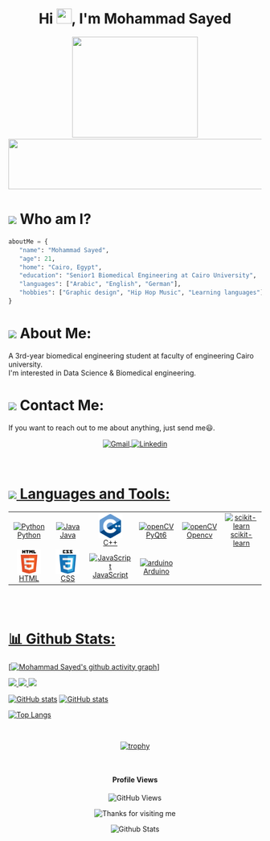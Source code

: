 <h1 align="center">Hi <img src="https://raw.githubusercontent.com/MartinHeinz/MartinHeinz/master/wave.gif" width="30px" height="30px" />, I'm Mohammad Sayed</h1>

<p align="center">
<img  src="https://user-images.githubusercontent.com/81252117/211005104-2cc07f64-dba7-4e8e-8c98-518e3706b942.gif" width="250" height="200" />
<br>
<img  src="https://readme-typing-svg.herokuapp.com?font=Times&size=100&color=207195&center=true&width=1500&height=400&lines=Welcome+to+my+GitHub+profile" width="550" height="100" />
</p>


# <img src="https://media.giphy.com/media/WUlplcMpOCEmTGBtBW/giphy.gif" width="30"> Who am I?
```Python
aboutMe = {
   "name": "Mohammad Sayed",
   "age": 21,
   "home": "Cairo, Egypt",
   "education": "Senior1 Biomedical Engineering at Cairo University",
   "languages": ["Arabic", "English", "German"],
   "hobbies": ["Graphic design", "Hip Hop Music", "Learning languages"]
}
```

# <img src="https://media.giphy.com/media/VgCDAzcKvsR6OM0uWg/giphy.gif" width="50"> About Me: 

A 3rd-year biomedical engineering student at faculty of engineering Cairo university.<br>
I'm interested in Data Science & Biomedical engineering.<br>

# <img src="https://media.giphy.com/media/LnQjpWaON8nhr21vNW/giphy.gif" width="60"> Contact Me:
If you want to reach out to me about anything, just send me😃.
<div align="center">
 <a href="mailto:Mohammadeltayeb554@gmail.com">
 <img align="center" alt="Gmail" width="130" hight="100" src="https://github.com/Xx-Ashutosh-xX/Xx-Ashutosh-xX/blob/master/assets/icons/gmail.png" /> </a>

 <a href="https://www.linkedin.com/in/mohammad-sayed-zaki-b6654422a/">
 <img align="center" alt="Linkedin" width="150" hight="100" src="https://github.com/Xx-Ashutosh-xX/Xx-Ashutosh-xX/blob/master/assets/icons/linkedin.png" />
</div>
<br>
<br>

# <img src = "https://media2.giphy.com/media/QssGEmpkyEOhBCb7e1/giphy.gif?cid=ecf05e47a0n3gi1bfqntqmob8g9aid1oyj2wr3ds3mg700bl&rid=giphy.gif" width = 32px> Languages and Tools:
 
 <table align="center">
  <tr>
    <td align="center" width="105">
      <a href="https://www.python.org" target="_blank"><img align="center" alt="Python" height ="48px" width="48" src="https://raw.githubusercontent.com/rahul-jha98/github_readme_icons/main/language_and_tools/square/python/python.svg"></a>
      <br>Python
    </td>
    <td align="center" width="105">
      <a href="https://www.java.com" target="_blank"><img align="center" alt="Java" height ="48px" width="48" src="https://raw.githubusercontent.com/rahul-jha98/github_readme_icons/main/language_and_tools/square/java/java.svg"></a>
      <br>Java
    </td>
    <td align="center" width="105">
      <a href="https://www.w3schools.com/cpp/" target="_blank"><img align="center" alt="cpp" height ="48px" width="48" src="https://raw.githubusercontent.com/devicons/devicon/master/icons/cplusplus/cplusplus-original.svg"></a>
      <br>C++
    </td>
    <!-- <td align="center" width="105">
      <a href="https://pytorch.org/" target="_blank"> <img align="center" src="https://raw.githubusercontent.com/rahul-jha98/github_readme_icons/main/language_and_tools/square/pytorch/pytorch.svg" alt="pytorch" height="48px" width="48"/> </a> 
      <br>Pytorch
    </td> -->
    <!-- <td align="center" width="105">
      <a href="https://www.tensorflow.org" target="_blank"> <img align="center" src="https://raw.githubusercontent.com/rahul-jha98/github_readme_icons/main/language_and_tools/square/tensorflow/tensorflow.svg" alt="tensorflow" height="48px" width="48"/> </a> 
      <br>Tensorflow
    </td> -->
    <td align="center" width="105">
      <a href="https://www.pythonguis.com/pyqt6-tutorial/" target="_blank"> <img align="center" src="https://upload.wikimedia.org/wikipedia/commons/thumb/e/e6/Python_and_Qt.svg/1200px-Python_and_Qt.svg.png" alt="openCV" height="48px" width="48"/> </a> 
      <br>PyQt6
    </td>
    <td align="center" width="105">
      <a href="https://opencv.org/" target="_blank"> <img align="center" src="https://www.vectorlogo.zone/logos/opencv/opencv-icon.svg" alt="openCV" height="48px" width="48"/> </a> 
      <br>Opencv
    </td>
    <td align="center" width="105">
      <a href="https://scikit-learn.org/" target="_blank"> <img align="center" src="https://upload.wikimedia.org/wikipedia/commons/0/05/Scikit_learn_logo_small.svg" alt="scikit-learn" height="48px" width="48"/> </a> 
      <br>scikit-learn
    </td>
   </tr>
   <tr>
    <!-- <td align="center" width="105">
      <a href="https://www.qt.io/" target="_blank"> <img align="center" src="https://upload.wikimedia.org/wikipedia/commons/0/0b/Qt_logo_2016.svg" alt="qt" height="48px" width="48"/> </a> 
      <br>Qt
    </td> -->
    <td align="center" width="105">
      <a href="https://www.w3.org/html/" target="_blank"> <img align="center" alt="html5" height ="48px" width="48"  src="https://raw.githubusercontent.com/devicons/devicon/master/icons/html5/html5-original-wordmark.svg"> </a>
      <br>HTML
    </td>
    <td align="center" width="105"> 
      <a href="https://www.w3schools.com/css/" target="_blank"> <img align="center" alt="css" height ="48px" width="48"  src="https://raw.githubusercontent.com/devicons/devicon/master/icons/css3/css3-original-wordmark.svg"> </a>
      <br>CSS
    </td>
    <td align="center" width="105">
      <a href="https://developer.mozilla.org/en-US/docs/Web/JavaScript" target="_blank"> <img align="center" alt="JavaScript" height ="48px" width="48"  src="https://raw.githubusercontent.com/rahul-jha98/github_readme_icons/main/language_and_tools/square/javascript/javascript.svg"> </a>
      <br>JavaScript
    </td>
    <!-- <td align="center"  width="105">
      <a href="https://flask.palletsprojects.com/" target="_blank"> <img align="center" alt="flask" height ="48px" width="48"  src="https://www.vectorlogo.zone/logos/pocoo_flask/pocoo_flask-icon.svg"> </a>
      <br>Flask
    </td> -->
    <!-- <td align="center"  width="105">
      <a href="https://www.mysql.com/" target="_blank"> <img align="center" alt="mysql" height ="48px" width="48"  src="https://raw.githubusercontent.com/devicons/devicon/master/icons/mysql/mysql-original-wordmark.svg"> </a>
      <br>MySQL
    </td> -->
    <td align="center" width="105">
      <a href="https://www.arduino.cc/" target="_blank"> <img align="center" alt="arduino" height ="48px" width="48"  src="https://cdn.worldvectorlogo.com/logos/arduino-1.svg"> </a>
      <br>Arduino
    </td> 
  </tr>
</table>

<br>
<br>

# 📊 Github Stats:
[![Mohammad Sayed's github activity graph](https://github-readme-activity-graph.cyclic.app/graph?username=MohammadSayed02&theme=dracula)]
<br>

![](http://github-profile-summary-cards.vercel.app/api/cards/profile-details?username=MohammadSayed02&theme=radical)
![](http://github-profile-summary-cards.vercel.app/api/cards/repos-per-language?username=MohammadSayed02&theme=radical)
![](http://github-profile-summary-cards.vercel.app/api/cards/productive-time?username=MohammadSayed02&theme=radical&utcOffset=8)
   
[![GitHub stats](https://github-readme-stats.vercel.app/api?username=MohammadSayed02&show_icons=true&theme=radical)](https://github.com/anuraghazra/github-readme-stats)
[![GitHub stats](https://github-readme-streak-stats.herokuapp.com/?user=MohammadSayed02&theme=radical)](https://github.com/anuraghazra/github-readme-stats)

[![Top Langs](https://github-readme-stats.vercel.app/api/top-langs/?username=MohammadSayed02&exclude_repo=statistics-cc-hypothesis-testing,stm32f401-429xx-projects,STM32F401CC,STM32F4xx-DMA,sound-equalizer&hide=html,jupyter%20notebook&layout=compact&theme=radical&langs_count=10)](https://github.com/anuraghazra/github-readme-stats)

<!-- <p align="center">
 <img src="http://github-profile-summary-cards.vercel.app/api/cards/profile-details?username=Dinahussam&theme=tokyonight">
 <img src="http://github-profile-summary-cards.vercel.app/api/cards/repos-per-language?username=Dinahussam&theme=tokyonight">
 <img src="http://github-profile-summary-cards.vercel.app/api/cards/productive-time?username=Dinahussam&theme=tokyonight&utcOffset=8">
 <img src="http://github-readme-streak-stats.herokuapp.com?user=Dinahussam&theme=tokyonight">
 <img src="https://github-readme-stats.vercel.app/api?username=Dinahussam&show_icons=true&theme=tokyonight">
 <img src="https://github-readme-stats.vercel.app/api/top-langs/?username=Dinahussam&theme=tokyonight">
</p> -->
 
<br>

<div align="center" >
<!-- <img src="https://github-profile-trophy.vercel.app/?username=Dinahussam&theme=tokyonight&margin-w=15" /> -->
<div>
   
[![trophy](https://github-profile-trophy.vercel.app/?username=MohammadSayed02&theme=radical&column=7)](https://github.com/Naderab/github-profile-trophy)
   
<br>
 
#### Profile Views
 
![GitHub Views](https://profile-counter.glitch.me/MohammadSayed02/count.svg)


<img height="120" alt="Thanks for visiting me" width="100%" src="https://raw.githubusercontent.com/BrunnerLivio/brunnerlivio/master/images/marquee.svg" />
 
 <p align="center">
        <img src="https://raw.githubusercontent.com/mayhemantt/mayhemantt/Update/svg/Bottom.svg" alt="Github Stats" />
</p>
